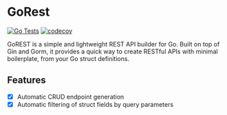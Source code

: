 # GoRest

[![Go Tests](https://github.com/LeoTurnelli-Ritson/gorest/actions/workflows/go-tests.yml/badge.svg)](https://github.com/LeoTurnell-Ritson/gorest/actions/workflows/go-test.yml)
[![codecov](https://codecov.io/gh/LeoTurnell-Ritson/gorest/graph/badge.svg?token=5JNQSV243V)](https://codecov.io/gh/LeoTurnell-Ritson/gorest)

GoREST is a simple and lightweight REST API builder for Go. Built on top of Gin and Gorm, it provides a quick way to create RESTful APIs with minimal boilerplate, from your Go struct definitions.

## Features

- [x] Automatic CRUD endpoint generation
- [x] Automatic filtering of struct fields by query parameters
